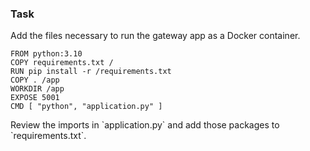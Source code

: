 ### Task 
Add the files necessary to run the gateway app as a Docker container.

<div class="hint">

```text
FROM python:3.10
COPY requirements.txt /
RUN pip install -r /requirements.txt
COPY . /app
WORKDIR /app
EXPOSE 5001
CMD [ "python", "application.py" ]
```
</div>

<div class="hint">Review the imports in `application.py` and add those packages to `requirements.txt`.</div>
